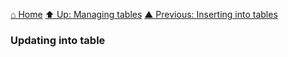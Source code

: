 [⌂ Home](../../README.md)
[⬆ Up: Managing tables](managing_tables.md)
[▲ Previous: Inserting into tables](inserting_into_tables.md)

### Updating into table
